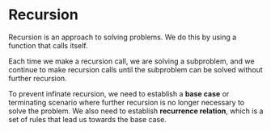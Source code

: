 # Recursion
Recursion is an approach to solving problems. We do this by using a function that calls itself. 

Each time we make a recursion call, we are solving a subproblem, and we continue to make recursion calls until the subproblem can be solved without further recursion.

To prevent infinate recursion, we need to establish a **base case** or terminating  scenario where further recursion is no longer necessary to solve the problem. We also need to establish **recurrence relation**, which is a set of rules that lead us towards the base case.
